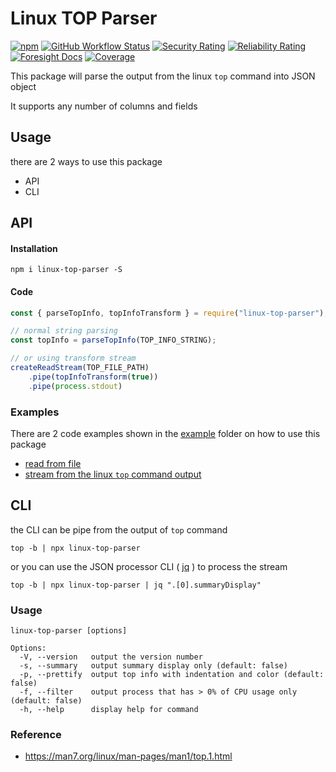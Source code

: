# Linux TOP Parser

[![npm][npm-shield]][npm-url]
[![GitHub Workflow Status][github-workflow-shield]][github-workflow-url]
[![Security Rating][security-shield]][security-url]
[![Reliability Rating][reliability-shield]][reliability-url]
[![Foresight Docs][foresight-shield]][foresight-url]
[![Coverage][coverage-shield]][coverage-url]

This package will parse the output from the linux `top` command into JSON object

It supports any number of columns and fields

## Usage

there are 2 ways to use this package
- API
- CLI

## API

#### Installation

```
npm i linux-top-parser -S
```

#### Code

```js
const { parseTopInfo, topInfoTransform } = require("linux-top-parser");

// normal string parsing
const topInfo = parseTopInfo(TOP_INFO_STRING);

// or using transform stream
createReadStream(TOP_FILE_PATH)
    .pipe(topInfoTransform(true))
    .pipe(process.stdout)
```

### Examples

There are 2 code examples shown in the [example](https://github.com/sweetim/linux-top-parser/tree/master/example) folder on how to use this package
- [read from file](https://github.com/sweetim/linux-top-parser/blob/master/example/read-from-file.ts)
- [stream from the linux `top` command output](https://github.com/sweetim/linux-top-parser/blob/master/example/stream-from-top-command.ts)

## CLI

the CLI can be pipe from the output of `top` command

```
top -b | npx linux-top-parser
```
or you can use the JSON processor CLI ( [jq](https://github.com/stedolan/jq) ) to process the stream

```
top -b | npx linux-top-parser | jq ".[0].summaryDisplay"
```
### Usage

```
linux-top-parser [options]

Options:
  -V, --version   output the version number
  -s, --summary   output summary display only (default: false)
  -p, --prettify  output top info with indentation and color (default: false)
  -f, --filter    output process that has > 0% of CPU usage only (default: false)
  -h, --help      display help for command

```

### Reference
- https://man7.org/linux/man-pages/man1/top.1.html


<!-- MARKDOWN LINKS & IMAGES -->
<!-- https://www.markdownguide.org/basic-syntax/#reference-style-links -->
[npm-shield]: https://img.shields.io/npm/v/linux-top-parser?label=linux-top-parser
[npm-url]: https://www.npmjs.com/package/linux-top-parser
[github-workflow-shield]: https://img.shields.io/github/actions/workflow/status/sweetim/linux-top-parser/build-and-test.yml
[github-workflow-url]: https://github.com/sweetim/linux-top-parser/actions/workflows/build-and-test.yml
[security-shield]: https://sonarcloud.io/api/project_badges/measure?project=sweetim_linux-top-parser&metric=security_rating
[security-url]: https://sonarcloud.io/summary/new_code?id=sweetim_linux-top-parser
[reliability-shield]: https://sonarcloud.io/api/project_badges/measure?project=sweetim_linux-top-parser&metric=reliability_rating
[reliability-url]: https://sonarcloud.io/summary/new_code?id=sweetim_linux-top-parser
[foresight-shield]: https://api-public.service.runforesight.com/api/v1/badge/test?repoId=2f6249b7-0e9f-4e61-b1cd-64f9eb6c2fd9
[foresight-url]: https://docs.runforesight.com/
[coverage-shield]: https://sonarcloud.io/api/project_badges/measure?project=sweetim_linux-top-parser&metric=coverage
[coverage-url]: https://sonarcloud.io/summary/new_code?id=sweetim_linux-top-parser
